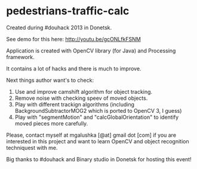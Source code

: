 pedestrians-traffic-calc
========================

Created during #douhack 2013 in Donetsk.

See demo for this here:
http://youtu.be/gcONLfkFSNM

Application is created with OpenCV library (for Java) and Processing framework.

It contains a lot of hacks and there is much to improve.

Next things author want's to check:

1. Use and improve camshift algorithm for object tracking.
2. Remove noise with checking speev of moved objects.
3. Play with different trackign algorithms (including BackgroundSubtractorMOG2 which is ported to OpenCV 3, I guess)
4. Play with "segmentMotion" and "calcGlobalOrientation" to identify moved pieces more carefully.

Please, contact myself at mgalushka [@at] gmail dot [com] if you are interested in this project and want to learn OpenCV and object recognition techniquest with me.

Big thanks to #douhack and Binary studio in Donetsk for hosting this event!
